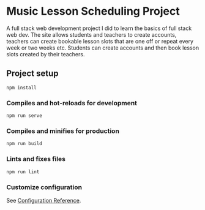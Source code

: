 # Music Lesson Scheduling Project

A full stack web development project I did to learn the basics of full stack web dev. The site allows students and teachers to create accounts, teachers can create bookable lesson slots that are one off or repeat every week or two weeks etc. Students can create accounts and then book lesson slots created by their teachers.


## Project setup
```
npm install
```

### Compiles and hot-reloads for development
```
npm run serve
```

### Compiles and minifies for production
```
npm run build
```

### Lints and fixes files
```
npm run lint
```

### Customize configuration
See [Configuration Reference](https://cli.vuejs.org/config/).

